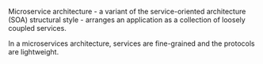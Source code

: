Microservice architecture - a variant of the service-oriented architecture (SOA) structural style - arranges an application as a collection of loosely coupled services.

In a microservices architecture, services are fine-grained and the protocols are lightweight.